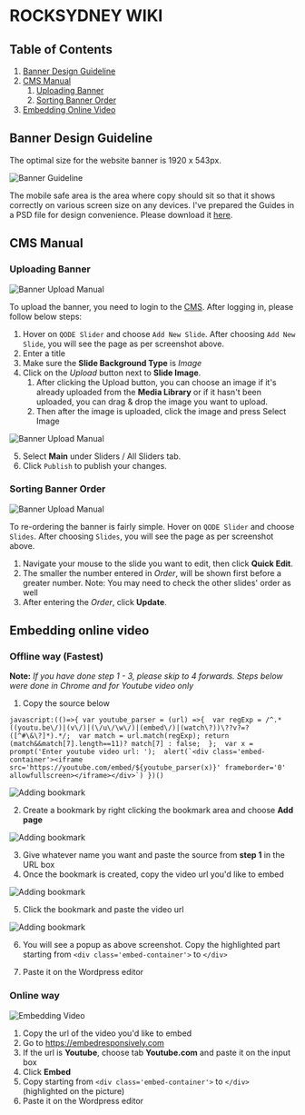 # ROCKSYDNEY WIKI

## Table of Contents
1. [Banner Design Guideline](#banner-design-guideline)
2. [CMS Manual](#cms-manual)
   1. [Uploading Banner](#uploading-banner)
   2. [Sorting Banner Order](#sorting-banner-order)
3. [Embedding Online Video](#embedding-online-video)

## Banner Design Guideline

The optimal size for the website banner is 1920 x 543px. 

![Banner Guideline](https://github.com/viperfx07/rocksydney-wiki/raw/master/rocksydney_banner_guideline.jpg)

The mobile safe area is the area where copy should sit so that it shows correctly on various screen size on any devices. I've prepared the Guides in a PSD file for design convenience. Please download it [here](https://github.com/viperfx07/rocksydney-wiki/raw/master/rocksydney_banner_guideline.psd).

## CMS Manual

### Uploading Banner
![Banner Upload Manual](https://github.com/viperfx07/rocksydney-wiki/raw/master/upload_banner_1.jpg)

To upload the banner, you need to login to the [CMS](https://rocksydney.org.au/admin). After logging in, please follow below steps:
1. Hover on `QODE Slider` and choose `Add New Slide`. After choosing `Add New Slide`, you will see the page as per screenshot above.
2. Enter a title
3. Make sure the **Slide Background Type** is _Image_
4. Click on the _Upload_ button next to **Slide Image**. 
   1. After clicking the Upload button, you can choose an image if it's already uploaded from the **Media Library** or if it hasn't been uploaded, you can drag & drop the image you want to upload.
   2. Then after the image is uploaded, click the image and press Select Image

![Banner Upload Manual](https://github.com/viperfx07/rocksydney-wiki/raw/master/upload_banner_2.jpg)

5. Select **Main** under Sliders / All Sliders tab.
6. Click `Publish` to publish your changes.

### Sorting Banner Order

![Banner Upload Manual](https://github.com/viperfx07/rocksydney-wiki/raw/master/upload_banner_3.jpg)

To re-ordering the banner is fairly simple. Hover on `QODE Slider` and choose `Slides`. After choosing `Slides`, you will see the page as per screenshot above.
1. Navigate your mouse to the slide you want to edit, then click **Quick Edit**. 
2. The smaller the number entered in _Order_, will be shown first before a greater number. Note: You may need to check the other slides' order as well
3. After entering the _Order_, click **Update**.


## Embedding online video


### Offline way (Fastest)

**Note:** _If you have done step 1 - 3, please skip to 4 forwards. Steps below were done in Chrome and for Youtube video only_
1. Copy the source below

``javascript:(()=>{
	var youtube_parser = (url) =>{ 
		var regExp = /^.*((youtu.be\/)|(v\/)|(\/u\/\w\/)|(embed\/)|(watch\?))\??v?=?([^#\&\?]*).*/; 
		var match = url.match(regExp); return (match&&match[7].length==11)? match[7] : false; 
	}; 
	var x = prompt('Enter youtube video url: '); 
	alert(`<div class='embed-container'><iframe src='https://youtube.com/embed/${youtube_parser(x)}' frameborder='0' allowfullscreen></iframe></div>`)
})()``


![Adding bookmark](https://github.com/viperfx07/rocksydney-wiki/raw/master/embed_video_1.jpg)

2. Create a bookmark by right clicking the bookmark area and choose **Add page**

![Adding bookmark](https://github.com/viperfx07/rocksydney-wiki/raw/master/embed_video_2.jpg)

3. Give whatever name you want and paste the source from **step 1** in the URL box
4. Once the bookmark is created, copy the video url you'd like to embed

![Adding bookmark](https://github.com/viperfx07/rocksydney-wiki/raw/master/embed_video_3.jpg)

5. Click the bookmark and paste the video url

![Adding bookmark](https://github.com/viperfx07/rocksydney-wiki/raw/master/embed_video_4.jpg)

6. You will see a popup as above screenshot. Copy the highlighted part starting from `<div class='embed-container'>` to `</div>`

6. Paste it on the Wordpress editor

### Online way

![Embedding Video](https://github.com/viperfx07/rocksydney-wiki/raw/master/embedding-video.jpg)

1. Copy the url of the video you'd like to embed
2. Go to https://embedresponsively.com
3. If the url is **Youtube**, choose tab **Youtube.com** and paste it on the input box
4. Click **Embed**
5. Copy starting from `<div class='embed-container'>` to `</div>` (highlighted on the picture)
6. Paste it on the Wordpress editor

